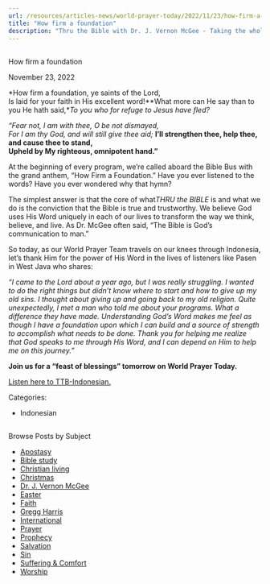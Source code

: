 ```yaml
---
url: /resources/articles-news/world-prayer-today/2022/11/23/how-firm-a-foundation
title: "How firm a foundation"
description: "Thru the Bible with Dr. J. Vernon McGee - Taking the whole Word to the whole world"
---
```







## 
 How firm a foundation


November 23, 2022
![]()




*How firm a foundation, ye saints of the Lord,   
Is laid for your faith in His excellent word!**What more can He say than to you He hath said,**To you who for refuge to Jesus have fled?*

 *“Fear not, I am with thee, O be not dismayed,  
For I am thy God, and will still give thee aid;* **I’ll strengthen thee, help thee, and cause thee to stand,  
Upheld by My righteous, omnipotent hand.”**  

 At the beginning of every program, we’re called aboard the Bible Bus with the grand anthem, “How Firm a Foundation.” Have you ever listened to the words? Have you ever wondered why that hymn?  


The simplest answer is that the core of what*THRU the BIBLE* is and what we do is the conviction that the Bible is true and trustworthy. We believe God uses His Word uniquely in each of our lives to transform the way we think, believe, and live. As Dr. McGee often said, “The Bible is God’s communication to man.”  


So today, as our World Prayer Team travels on our knees through Indonesia, let’s thank Him for the power of His Word in the lives of listeners like Pasen in West Java who shares:  


*“I came to the Lord about a year ago, but I was really struggling. I wanted to do the right things but didn’t know where to start and how to give up my old sins. I thought about giving up and going back to my old religion. Quite unexpectedly, I met a man who told me about your programs. What a difference they have made. Understanding God’s Word makes me feel as though I have a foundation upon which I can build and a source of strength to accomplish what needs to be done. Thank you for helping me realize that God speaks to me through His Word, and I can depend on Him to help me on this journey.”*

 **Join us for a “feast of blessings” tomorrow on World Prayer Today.**

 [Listen here to TTB-Indonesian.](https://ttb.twr.org/home/day,0417/language,IND)



Categories: 


* Indonesian









## 
 Browse Posts by Subject


* [Apostasy](/resources/articles-news/-in-tags/tags/Apostasy)
* [Bible study](/resources/articles-news/-in-tags/tags/Bible-study)
* [Christian living](/resources/articles-news/-in-tags/tags/Christian-living)
* [Christmas](/resources/articles-news/-in-tags/tags/Christmas)
* [Dr. J. Vernon McGee](/resources/articles-news/-in-tags/tags/Dr-J-Vernon-McGee)
* [Easter](/resources/articles-news/-in-tags/tags/easter)
* [Faith](/resources/articles-news/-in-tags/tags/Faith)
* [Gregg Harris](/resources/articles-news/-in-tags/tags/Gregg-Harris)
* [International](/resources/articles-news/-in-tags/tags/International)
* [Prayer](/resources/articles-news/-in-tags/tags/prayer)
* [Prophecy](/resources/articles-news/-in-tags/tags/Prophecy)
* [Salvation](/resources/articles-news/-in-tags/tags/Salvation)
* [Sin](/resources/articles-news/-in-tags/tags/sin)
* [Suffering & Comfort](/resources/articles-news/-in-tags/tags/Suffering-Comfort)
* [Worship](/resources/articles-news/-in-tags/tags/worship)






